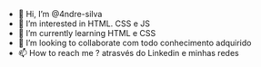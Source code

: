 - 👋 Hi, I’m @4ndre-silva
- 👀 I’m interested in  HTML. CSS e JS 
- 🌱 I’m currently learning  HTML e CSS
-  💞️ I’m looking to collaborate  com todo conhecimento adquirido
- 📫 How to reach me ? atrasvés do Linkedin e minhas redes

<!---
4ndre-silva/4ndre-silva is a ✨ special ✨ repository because its `README.md` (this file) appears on your GitHub profile.
You can click the Preview link to take a look at your changes.
--->
